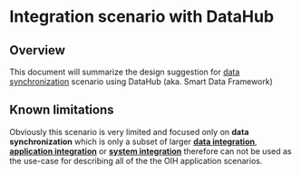 # Integration scenario with DataHub

## Overview

This document will summarize the design suggestion for [data synchronization](https://en.wikipedia.org/wiki/Data_synchronization)
scenario using DataHub (aka. Smart Data Framework)

## Known limitations

Obviously this scenario is very limited and focused only on **data synchronization** which is only a subset of larger 
[**data integration**](https://en.wikipedia.org/wiki/Data_integration), 
[**application integration**](https://en.wikipedia.org/wiki/Enterprise_application_integration) or 
[**system integration**](https://en.wikipedia.org/wiki/System_integration) therefore can not be used
as the use-case for describing all of the the OIH application scenarios.
